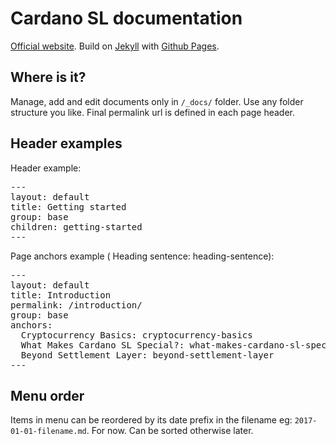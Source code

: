 # Cardano SL documentation

[Official website](https://docs.cardano.org/). Build on [Jekyll](https://jekyllrb.com/) with [Github Pages](https://pages.github.com/).

## Where is it?

Manage, add and edit documents only in `/_docs/` folder. Use any folder structure you like. Final permalink url is defined in each page header.

## Header examples

Header example:
<pre>
---
layout: default
title: Getting started
group: base
children: getting-started
---
</pre>

Page anchors example (  Heading sentence: heading-sentence):
<pre>
---
layout: default
title: Introduction
permalink: /introduction/
group: base
anchors:
  Cryptocurrency Basics: cryptocurrency-basics
  What Makes Cardano SL Special?: what-makes-cardano-sl-special
  Beyond Settlement Layer: beyond-settlement-layer
---
</pre>

## Menu order

Items in menu can be reordered by its date prefix in the filename eg: `2017-01-01-filename.md`.
For now. Can be sorted otherwise later.
